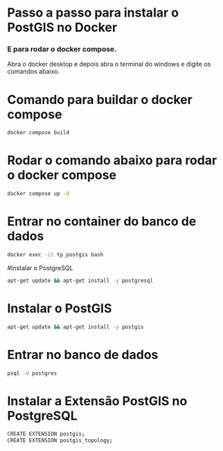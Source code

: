 # Passo a passo para instalar o PostGIS no Docker
### E para rodar o docker compose.
Abra o docker desktop e depois abra o terminal do windows e digite os comandos abaixo.

# Comando para buildar o docker compose
```bash
docker compose build
```

# Rodar o comando abaixo para rodar o docker compose
```bash
docker compose up -d
```

# Entrar no container do banco de dados
```bash
docker exec -it tp_postgis bash
```

#Instalar o PostgreSQL
```bash
apt-get update && apt-get install -y postgresql
```

# Instalar o PostGIS
```bash
apt-get update && apt-get install -y postgis
```

# Entrar no banco de dados
```bash
psql -U postgres
```

# Instalar a Extensão PostGIS no PostgreSQL
```bash
CREATE EXTENSION postgis;
CREATE EXTENSION postgis_topology;
```
